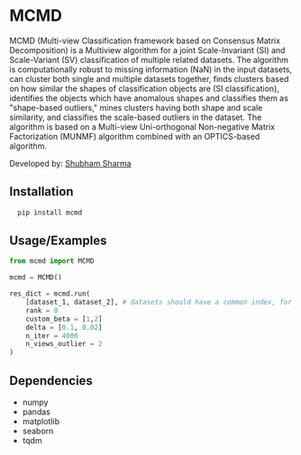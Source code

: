 
# MCMD

MCMD (Multi-view Classification framework based on Consensus Matrix Decomposition) is a Multiview algorithm for a joint Scale-Invariant (SI) and Scale-Variant (SV) classification of multiple related datasets. The algorithm is computationally robust to missing information (NaN) in the input datasets, can cluster both single and multiple datasets together, finds clusters based on how similar the shapes of classification objects are (SI classification), identifies the objects which have anomalous shapes and classifies them as "shape-based outliers," mines clusters having both shape and scale similarity, and classifies the scale-based outliers in the dataset. The algorithm is based on a Multi-view Uni-orthogonal Non-negative Matrix Factorization (MUNMF) algorithm combined with an OPTICS-based algorithm.

Developed by: [Shubham Sharma](mailto:s55.sharma@hdr.qut.edu.au)


## Installation

```bash
  pip install mcmd
```
    
## Usage/Examples

```py
from mcmd import MCMD

mcmd = MCMD()

res_dict = mcmd.run(
    [dataset_1, dataset_2], # datasets should have a common index, for example: dates
    rank = 8
    custom_beta = [1,2]
    delta = [0.1, 0.02]
    n_iter = 4000
    n_views_outlier = 2
)
```

## Dependencies
* numpy
* pandas
* matplotlib
* seaborn
* tqdm